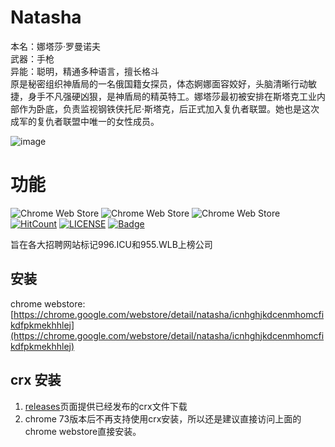 # Natasha

本名：娜塔莎·罗曼诺夫  
武器：手枪  
异能：聪明，精通多种语言，擅长格斗  
原是秘密组织神盾局的一名俄国籍女探员，体态婀娜面容姣好，头脑清晰行动敏捷，身手不凡强硬凶狠，是神盾局的精英特工。娜塔莎最初被安排在斯塔克工业内部作为卧底，负责监视钢铁侠托尼·斯塔克，后正式加入复仇者联盟。她也是这次成军的复仇者联盟中唯一的女性成员。

![image](https://user-images.githubusercontent.com/1826685/55205774-26c5e000-520f-11e9-9d28-438ce352f560.png)


# 功能
![Chrome Web Store](https://img.shields.io/chrome-web-store/stars/icnhghjkdcenmhomcfikdfpkmekhhlej.svg)
![Chrome Web Store](https://img.shields.io/chrome-web-store/rating-count/icnhghjkdcenmhomcfikdfpkmekhhlej.svg)
![Chrome Web Store](https://img.shields.io/chrome-web-store/users/icnhghjkdcenmhomcfikdfpkmekhhlej.svg)
[![HitCount](http://hits.dwyl.io/996-icu-avengers/Natasha.svg)](http://hits.dwyl.io/996-icu-avengers/Natasha)
[![LICENSE](https://img.shields.io/badge/license-Anti%20996-blue.svg)](https://github.com/996icu/996.ICU/blob/master/LICENSE)
[![Badge](https://img.shields.io/badge/link-996.icu-red.svg)](https://996.icu/#/zh_CN)  

旨在各大招聘网站标记996.ICU和955.WLB上榜公司

## 安装
chrome webstore: 
[https://chrome.google.com/webstore/detail/natasha/icnhghjkdcenmhomcfikdfpkmekhhlej](https://chrome.google.com/webstore/detail/natasha/icnhghjkdcenmhomcfikdfpkmekhhlej)

## crx 安装
1. [releases](https://github.com/996-icu-avengers/Natasha/releases)页面提供已经发布的crx文件下载
2. chrome 73版本后不再支持使用crx安装，所以还是建议直接访问上面的chrome webstore直接安装。



